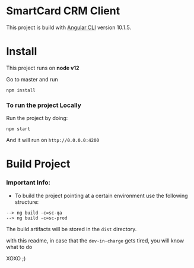 # SmartCard CRM Client

This project is build with [Angular CLI](https://github.com/angular/angular-cli) version 10.1.5.

# Install
This project runs on **node v12**

Go to master and run
```
npm install
```
### To run the project Locally
Run the project by doing:
```
npm start
```
And it will run on  `http://0.0.0.0:4200`
# Build Project
### **Important Info:**
- To build the project pointing at a certain environment use the following structure:
```
--> ng build -c=sc-qa
--> ng build -c=sc-prod
```
The build artifacts will be stored in the `dist` directory. 

with this readme, in case that the `dev-in-charge` gets tired, you will know what to do 

XOXO ;)
